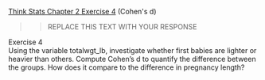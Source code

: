 [Think Stats Chapter 2 Exercise 4](http://greenteapress.com/thinkstats2/html/thinkstats2003.html#toc24) (Cohen's d)

>> REPLACE THIS TEXT WITH YOUR RESPONSE

Exercise 4   
Using the variable totalwgt_lb, investigate whether first babies are lighter or heavier than others. Compute Cohen’s d to quantify the difference between the groups. How does it compare to the difference in pregnancy length? 
